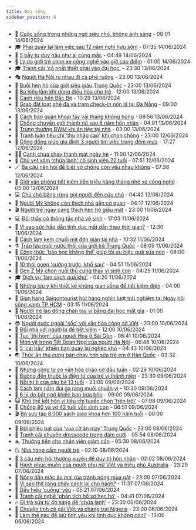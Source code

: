 ```yaml
---
title: Đời sống
sidebar_position: 6
---
```


<!-- vnexpress-doi-song:START -->
- 🚀 [Cuộc sống trong những ngõ siêu nhỏ, không ánh sáng](https://vnexpress.net/cuoc-song-trong-nhung-ngo-sieu-nho-khong-anh-sang-4755340.html) - 08:01 14/06/2024
- 🎓 [Phải quay lại làm việc sau 12 năm nghỉ hưu sớm](https://vnexpress.net/phai-quay-lai-lam-viec-sau-12-nam-nghi-huu-som-4758108.html) - 07:35 14/06/2024
- 🚦 [5 bẫy tư duy hầu như ai cũng mắc](https://vnexpress.net/5-bay-tu-duy-hau-nhu-ai-cung-mac-4758091.html) - 04:49 14/06/2024
- 🦣 [Lý do giới trẻ chọn xe công nghệ vào giờ cao điểm](https://vnexpress.net/ly-do-gioi-tre-chon-xe-cong-nghe-vao-gio-cao-diem-4757988.html) - 01:00 14/06/2024
- 🎓 [Tranh cãi &#39;có nhất thiết phải vào đại học&#39;](https://vnexpress.net/tranh-cai-co-nhat-thiet-phai-vao-dai-hoc-4758000.html) - 23:30 13/06/2024
- 🎭 [Người Hà Nội rủ nhau đi cà phê ruộng](https://vnexpress.net/nguoi-ha-noi-ru-nhau-di-ca-phe-ruong-4758017.html) - 23:00 13/06/2024
- 🦅 [Buổi hẹn hò của giới siêu giàu Trung Quốc](https://vnexpress.net/buoi-hen-ho-cua-gioi-sieu-giau-trung-quoc-4757654.html) - 23:00 13/06/2024
- 🎃 [Ba hiểu lầm khi dùng điều hòa cho trẻ](https://vnexpress.net/ba-hieu-lam-khi-dung-dieu-hoa-cho-tre-4758015.html) - 12:00 13/06/2024
- 💪 [Canh riêu hến Bắc Bộ](https://vnexpress.net/canh-rieu-hen-bac-bo-4757908.html) - 10:29 13/06/2024
- 🐻 [Grab đặt loạt ghế đá và trạm check-in nón lá tại Đà Nẵng](https://vnexpress.net/grab-dat-loat-ghe-da-va-tram-check-in-non-la-tai-da-nang-4757866.html) - 09:00 13/06/2024
- 🧠 [Cách bảo quản khoai tây vài tháng không hỏng](https://vnexpress.net/cach-bao-quan-khoai-tay-vai-thang-khong-hong-4757223.html) - 08:56 13/06/2024
- 🐘 [Chồng chuyển giới thành nữ sau 8 năm hôn nhân](https://vnexpress.net/chong-chuyen-gioi-thanh-nu-sau-8-nam-hon-nhan-4757588.html) - 04:01 13/06/2024
- 👹 [Trúng thưởng BWM khi ăn tiệc tại nhà](https://vnexpress.net/trung-thuong-bwm-khi-an-tiec-tai-nha-4757357.html) - 03:00 13/06/2024
- 💂 [Tranh luận tiêu chí &#39;thu nhập cao&#39; khi chọn chồng](https://vnexpress.net/tranh-luan-tieu-chi-thu-nhap-cao-khi-chon-chong-4756798.html) - 23:00 12/06/2024
- 🦍 [Cộng đồng giúp gia đình 3 người tìm việc trong đêm mưa](https://vnexpress.net/cong-dong-giup-gia-dinh-3-nguoi-tim-viec-trong-dem-mua-4757571.html) - 17:27 12/06/2024
- 🧑‍🏫 [Canh chua chay thanh mát ngày hè](https://vnexpress.net/canh-chua-chay-thanh-mat-ngay-he-4757380.html) - 11:00 12/06/2024
- 🧰 [Chú vẹt xám &#39;chữa lành&#39; cô sinh viên 22 tuổi](https://vnexpress.net/chu-vet-xam-chua-lanh-co-sinh-vien-22-tuoi-4753473.html) - 07:51 12/06/2024
- 🪄 [Ba câu nên hỏi để biết vợ chồng còn yêu nhau không](https://vnexpress.net/ba-cau-nen-hoi-de-biet-vo-chong-con-yeu-nhau-khong-4756469.html) - 07:38 12/06/2024
- 🐲 [Giới văn phòng tiết kiệm tiền triệu hàng tháng nhờ xe công nghệ](https://vnexpress.net/gioi-van-phong-tiet-kiem-tien-trieu-hang-thang-nho-xe-cong-nghe-4757372.html) - 05:00 12/06/2024
- 💻 [Chú chó băng rừng gọi người đến cứu chủ](https://vnexpress.net/chu-cho-bang-rung-goi-nguoi-den-cuu-chu-4757403.html) - 04:42 12/06/2024
- 🐘 [Người Mỹ không còn thích nhà gần cơ quan](https://vnexpress.net/nguoi-my-khong-con-thich-nha-gan-co-quan-4756482.html) - 04:17 12/06/2024
- 🎬 [Người trẻ ngày càng thích hẹn hò giấu mặt](https://vnexpress.net/nguoi-tre-ngay-cang-thich-hen-ho-giau-mat-4755152.html) - 23:00 11/06/2024
- 💻 [Đội thầy cô thông tắc nhà vệ sinh](https://vnexpress.net/doi-thay-co-thong-tac-nha-ve-sinh-4757197.html) - 17:03 11/06/2024
- 🧰 [Vì sao sức hấp dẫn tình dục mất dần theo thời gian?](https://vnexpress.net/vi-sao-suc-hap-dan-tinh-duc-mat-dan-theo-thoi-gian-4757043.html) - 12:30 11/06/2024
- 🫣 [Cách làm kem chuối mít đơn giản tại nhà](https://vnexpress.net/cach-lam-kem-chuoi-mit-don-gian-tai-nha-4757035.html) - 10:32 11/06/2024
- ⚗️ [Trào lưu nuôi nước thối của giới trẻ Trung Quốc](https://vnexpress.net/trao-luu-nuoi-nuoc-thoi-cua-gioi-tre-trung-quoc-4756821.html) - 08:05 11/06/2024
- 🌊 [Công thức &#39;bảo bọc kháng thể&#39; giúp tối ưu hiệu quả sữa non](https://vnexpress.net/cong-thuc-bao-boc-khang-the-giup-toi-uu-hieu-qua-sua-non-4755734.html) - 08:00 11/06/2024
- 💃 [10 thói quen &#39;sướng trước, khổ sau&#39;](https://vnexpress.net/10-thoi-quen-suong-truoc-kho-sau-4756945.html) - 04:51 11/06/2024
- 🦆 [Gen Z Mỹ chọn nuôi thú cưng thay vì sinh con](https://vnexpress.net/gen-z-my-chon-nuoi-thu-cung-thay-vi-sinh-con-4756718.html) - 04:29 11/06/2024
- 🎓 [Dịch vụ &#39;làm sạch quá khứ&#39;](https://vnexpress.net/dich-vu-lam-sach-qua-khu-4756865.html) - 04:20 11/06/2024
- 💪 [Những lưu ý khi thiết kế không gian sống để tiết kiệm điện](https://vnexpress.net/nhung-luu-y-khi-thiet-ke-khong-gian-song-de-tiet-kiem-dien-4756842.html) - 04:00 11/06/2024
- 🤔 [Gian hàng Saigontourist hút hàng nghìn lượt trải nghiệm tại Ngày hội sống xanh TP HCM](https://vnexpress.net/gian-hang-saigontourist-hut-hang-nghin-luot-trai-nghiem-tai-ngay-hoi-song-xanh-tp-hcm-4756839.html) - 03:15 11/06/2024
- 🧰 [Người trẻ lao động chân tay vì bằng đại học mất giá](https://vnexpress.net/nguoi-tre-lao-dong-chan-tay-vi-bang-dai-hoc-mat-gia-4756646.html) - 01:00 11/06/2024
- 😎 [Người nước ngoài &#39;sốc&#39; với văn hóa công sở Việt](https://vnexpress.net/nguoi-nuoc-ngoai-soc-voi-van-hoa-cong-so-viet-4755382.html) - 23:00 10/06/2024
- 🌮 [Đổi nhà với người lạ để tiết kiệm](https://vnexpress.net/doi-nha-voi-nguoi-la-de-tiet-kiem-4756652.html) - 12:00 10/06/2024
- 🧠 [Tục &#39;thí hòm&#39; của người Hoa ở Sài Gòn](https://vnexpress.net/tuc-thi-hom-cua-nguoi-hoa-o-sai-gon-4756499.html) - 08:41 10/06/2024
- 🎡 [Món vịt trong Tết Đoan Ngọ của người Hà Nội](https://vnexpress.net/mon-vit-trong-tet-doan-ngo-cua-nguoi-ha-noi-4756201.html) - 06:46 10/06/2024
- 🎡 [5 &#39;cái bẫy&#39; khiến bạn quay lại nghèo khó](https://vnexpress.net/5-cai-bay-khien-ban-quay-lai-ngheo-kho-4756100.html) - 04:43 10/06/2024
- 🌏 [Thức ăn thú cưng bán chạy hơn sữa trẻ em ở Hàn Quốc](https://vnexpress.net/thuc-an-thu-cung-ban-chay-hon-sua-tre-em-o-han-quoc-4756242.html) - 03:32 10/06/2024
- 🐻 [Những công ty có văn hóa chào cờ đầu tuần](https://vnexpress.net/nhung-cong-ty-co-van-hoa-chao-co-dau-tuan-4755101.html) - 02:29 10/06/2024
- 💂 [Đường đến thuốc lá điện tử của trẻ vị thành niên](https://vnexpress.net/duong-den-thuoc-la-dien-tu-cua-tre-vi-thanh-nien-4754494.html) - 23:30 09/06/2024
- 🥸 [Nỗi tự ti của cậu bé 13 tuổi](https://vnexpress.net/noi-tu-ti-cua-cau-be-13-tuoi-4754213.html) - 23:00 09/06/2024
- 🌋 [Cách làm nấm đùi gà rang muối chuẩn vị](https://vnexpress.net/cach-lam-nam-dui-ga-rang-muoi-chuan-vi-4756011.html) - 10:30 09/06/2024
- 🦩 [6 lý do bất ngờ khiến bạn bừa bộn](https://vnexpress.net/6-ly-do-bat-ngo-khien-ban-bua-bon-4756166.html) - 09:00 09/06/2024
- 😺 [Khó thể kết hôn vì tiêu chí tuyển chọn &#39;trên trời&#39;](https://vnexpress.net/kho-the-ket-hon-vi-tieu-chi-tuyen-chon-tren-troi-4756163.html) - 07:08 09/06/2024
- 🐻 [Chồng 80 và vợ 42 tuổi vẫn sinh con](https://vnexpress.net/chong-80-va-vo-42-tuoi-van-sinh-con-4756173.html) - 06:51 09/06/2024
- 🎬 [Bộ sưu tập 8.000 sách giáo khoa hơn 100 năm tuổi](https://vnexpress.net/bo-suu-tap-8-000-sach-giao-khoa-hon-100-nam-tuoi-4756045.html) - 00:00 09/06/2024
- 🎊 [Đời phiêu bạt của &#39;vua cờ ăn mày&#39; Trung Quốc](https://vnexpress.net/doi-phieu-bat-cua-vua-co-an-may-trung-quoc-4755843.html) - 23:00 08/06/2024
- 💄 [Tranh cãi chuyện dresscode trong đám cưới](https://vnexpress.net/tranh-cai-chuyen-dresscode-trong-dam-cuoi-4755912.html) - 05:54 08/06/2024
- 🏊 [Thưởng tiền cho nhân viên giảm cân](https://vnexpress.net/thuong-tien-cho-nhan-vien-giam-can-4755907.html) - 05:30 08/06/2024
- 🌜 [Nhà hàng cấm người trẻ](https://vnexpress.net/nha-hang-cam-nguoi-tre-4755284.html) - 02:10 08/06/2024
- 🤡 [3 câu nên hỏi thường xuyên để duy trì hôn nhân](https://vnexpress.net/3-cau-nen-hoi-thuong-xuyen-de-duy-tri-hon-nhan-4755682.html) - 02:02 08/06/2024
- 🥰 [Hạnh phúc muộn của người phụ nữ Việt và triệu phú Australia](https://vnexpress.net/hanh-phuc-muon-cua-nguoi-phu-nu-viet-va-trieu-phu-australia-4754711.html) - 23:29 07/06/2024
- 🦍 [Nông dân mặc áo mai rùa tránh nóng mùa gặt](https://vnexpress.net/nong-dan-mac-ao-mai-rua-tranh-nong-mua-gat-4755008.html) - 23:00 07/06/2024
- 🫣 [Vì sao thịt rang cháy cạnh lại cho hành?](https://vnexpress.net/vi-sao-thit-rang-chay-canh-lai-cho-hanh-4755602.html) - 11:37 07/06/2024
- 🚦 [Dấu hiệu &#39;cuồng&#39; yêu](https://vnexpress.net/dau-hieu-cuong-yeu-4755234.html) - 05:21 07/06/2024
- 🐘 [Tranh cãi nghề &#39;phân tích hồ sơ hẹn hò&#39;](https://vnexpress.net/tranh-cai-nghe-phan-tich-ho-so-hen-ho-4755167.html) - 04:41 07/06/2024
- 🔥 [Đi trà sữa từ 4h sáng để &#39;chữa lành&#39;](https://vnexpress.net/di-tra-sua-tu-4h-sang-de-chua-lanh-4754919.html) - 23:30 06/06/2024
- 🎃 [Chuyện tình cô gái Việt và chàng trai Nigeria](https://vnexpress.net/chuyen-tinh-co-gai-viet-va-chang-trai-nigeria-4752345.html) - 23:00 06/06/2024
- 🥳 [Làm thế nào để giữ tình yêu khi tình dục không còn?](https://vnexpress.net/lam-the-nao-de-giu-tinh-yeu-khi-tinh-duc-khong-con-4754775.html) - 13:00 06/06/2024<!-- vnexpress-doi-song:END -->
